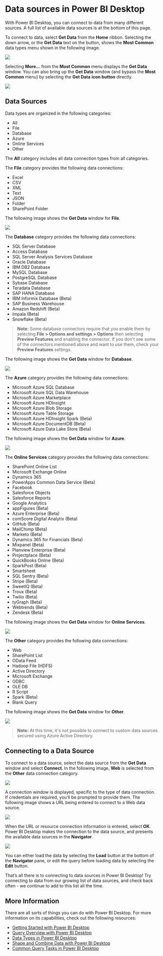 ﻿<properties
   pageTitle="Data sources in Power BI Desktop"
   description="Data sources in Power BI Desktop"
   services="powerbi"
   documentationCenter=""
   authors="davidiseminger"
   manager="mblythe"
   backup=""
   editor=""
   tags=""
   qualityFocus="monitoring"
   qualityDate="04/29/2016"/>

<tags
   ms.service="powerbi"
   ms.devlang="NA"
   ms.topic="article"
   ms.tgt_pltfrm="NA"
   ms.workload="powerbi"
   ms.date="12/01/2016"
   ms.author="davidi"/>


# Data sources in Power BI Desktop

With Power BI Desktop, you can connect to data from many different sources. A full list of available data sources is at the bottom of this page.

To connect to data, select **Get Data** from the **Home** ribbon. Selecting the down arrow, or the **Get Data** text on the button, shows the **Most Common** data types menu shown in the following image.

![](media/powerbi-desktop-data-sources/data-sources_1.png)

Selecting **More…** from the **Most Common** menu displays the **Get Data** window. You can also bring up the **Get Data** window (and bypass the **Most Common** menu) by selecting the **Get Data** **icon button** directly.

![](media/powerbi-desktop-data-sources/data-sources_2.png)

## Data Sources

Data types are organized in the following categories:

-   All
-   File
-   Database
-   Azure
-   Online Services
-   Other

The **All** category includes all data connection types from all categories.

The **File** category provides the following data connections:

-   Excel
-   CSV
-   XML
-   Text
-   JSON
-   Folder
-   SharePoint Folder

The following image shows the **Get Data** window for **File**.

![](media/powerbi-desktop-data-sources/data-sources_3.png)

The **Database** category provides the following data connections:

-   SQL Server Database
-   Access Database
-   SQL Server Analysis Services Database
-   Oracle Database
-   IBM DB2 Database
-   MySQL Database
-   PostgreSQL Database
-   Sybase Database
-   Teradata Database
-   SAP HANA Database
-   IBM Informix Database (Beta)
-   SAP Business Warehouse
-   Amazon Redshift (Beta)
-   Impala (Beta)
-   Snowflake (Beta)


> **Note:** Some database connectors require that you enable them by selecting **File > Options and settings > Options** then selecting **Preview Features** and enabling the connector. If you don't see some of the connectors mentioned above and want to use them, check your **Preview Features** settings.

The following image shows the **Get Data** window for **Database**.

![](media/powerbi-desktop-data-sources/data-sources_4.png)


The **Azure** category provides the following data connections:

-   Microsoft Azure SQL Database
-   Microsoft Azure SQL Data Warehouse
-   Microsoft Azure Marketplace
-   Microsoft Azure HDInsight
-   Microsoft Azure Blob Storage
-   Microsoft Azure Table Storage
-   Microsoft Azure HDInsight Spark (Beta)
-   Microsoft Azure DocumentDB (Beta)
-   Microsoft Azure Data Lake Store (Beta)

The following image shows the **Get Data** window for **Azure**.

![](media/powerbi-desktop-data-sources/data-sources_5.png)


The **Online Services** category provides the following data connections:

-   SharePoint Online List
-   Microsoft Exchange Online
-   Dynamics 365
-   PowerApps Common Data Service (Beta)
-   Facebook
-   Salesforce Objects
-   Salesforce Reports
-   Google Analytics
-   appFigures (Beta)
-   Azure Enterprise (Beta)
-   comScore Digital Analytix (Beta)
-   GitHub (Beta)
-   MailChimp (Beta)
-   Marketo (Beta)
-   Dynamics 365 for Financials (Beta)
-   Mixpanel (Beta)
-   Planview Enterprise (Beta)
-   Projectplace (Beta)
-   QuickBooks Online (Beta)
-   SparkPost (Beta)
-   Smartsheet
-   SQL Sentry (Beta)
-   Stripe (Beta)
-   SweetIQ (Beta)
-   Troux (Beta)
-   Twilio (Beta)
-   tyGraph (Beta)
-   Webtrends (Beta)
-   Zendesk (Beta)


The following image shows the **Get Data** window for **Online Services**.

![](media/powerbi-desktop-data-sources/data-sources_6.png)

The **Other** category provides the following data connections:

-   Web
-   SharePoint List
-   OData Feed
-   Hadoop File (HDFS)
-   Active Directory
-   Microsoft Exchange
-   ODBC
-   OLE DB
-   R Script
-   Spark (Beta)
-   Blank Query

The following image shows the **Get Data** window for **Other**.

![](media/powerbi-desktop-data-sources/data-sources_7.png)

> **Note:** At this time, it's not possible to connect to custom data sources secured using Azure Active Directory.

## Connecting to a Data Source

To connect to a data source, select the data source from the **Get Data** window and select **Connect**. In the following image, **Web** is selected from the **Other** data connection category.

![](media/powerbi-desktop-data-sources/PBID_GetDataOther2.png)


A connection window is displayed, specific to the type of data connection. If credentials are required, you’ll be prompted to provide them. The following image shows a URL being entered to connect to a Web data source.

![](media/powerbi-desktop-data-sources/DataSources_FromWebBox.png)


When the URL or resource connection information is entered, select **OK**. Power BI Desktop makes the connection to the data source, and presents the available data sources in the **Navigator**.

![](media/powerbi-desktop-data-sources/DataSources_FromNavigatorDialog.png)


You can either load the data by selecting the **Load** button at the bottom of the **Navigator** pane, or edit the query before loading data by selecting the **Edit** button.

That’s all there is to connecting to data sources in Power BI Desktop! Try connecting to data from our growing list of data sources, and check back often - we continue to add to this list all the time.

## More Information

There are all sorts of things you can do with Power BI Desktop. For more information on its capabilities, check out the following resources:

-   [Getting Started with Power BI Desktop](powerbi-desktop-getting-started.md)
-   [Query Overview with Power BI Desktop](powerbi-desktop-query-overview.md)
-   [Data Types in Power BI Desktop](powerbi-desktop-data-types.md)
-   [Shape and Combine Data with Power BI Desktop](powerbi-desktop-shape-and-combine-data.md)
-   [Common Query Tasks in Power BI Desktop](powerbi-desktop-common-query-tasks.md)    




 
